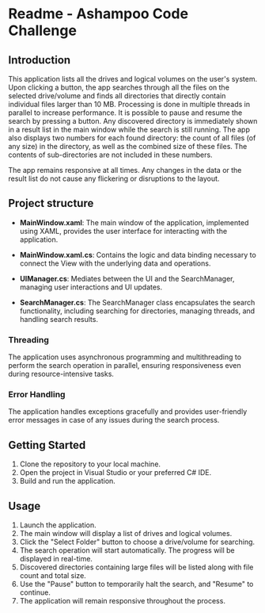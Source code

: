 # Readme - Ashampoo Code Challenge

## Introduction

This application lists all the drives and logical volumes on the user's system. Upon clicking a button, the app searches through all the files on the selected drive/volume and finds all directories that directly contain individual files larger than 10 MB.
Processing is done in multiple threads in parallel to increase performance. It is possible to pause and resume the search by pressing a button.
Any discovered directory is immediately shown in a result list in the main window while the search is still running. The app also displays two numbers for each found directory: the count of all files (of any size) in the directory, as well as the combined size
of these files. The contents of sub-directories are not included in these numbers.

The app remains responsive at all times. Any changes in the data or the result list do not cause any flickering or disruptions to the layout.

## Project structure

- **MainWindow.xaml**: The main window of the application, implemented using XAML, provides the user interface for interacting with the application.

- **MainWindow.xaml.cs**: Contains the logic and data binding necessary to connect the View with the underlying data and operations.
 
- **UIManager.cs**: Mediates between the UI and the SearchManager, managing user interactions and UI updates.

- **SearchManager.cs**: The SearchManager class encapsulates the search functionality, including searching for directories, managing threads, and handling search results.

### Threading

The application uses asynchronous programming and multithreading to perform the search operation in parallel, ensuring responsiveness even during resource-intensive tasks.

### Error Handling

The application handles exceptions gracefully and provides user-friendly error messages in case of any issues during the search process.

## Getting Started

1. Clone the repository to your local machine.
2. Open the project in Visual Studio or your preferred C# IDE.
3. Build and run the application.

## Usage

1. Launch the application.
2. The main window will display a list of drives and logical volumes.
3. Click the "Select Folder" button to choose a drive/volume for searching.
4. The search operation will start automatically. The progress will be displayed in real-time.
5. Discovered directories containing large files will be listed along with file count and total size.
6. Use the "Pause" button to temporarily halt the search, and "Resume" to continue.
7. The application will remain responsive throughout the process.
